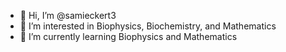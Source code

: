 - 👋 Hi, I’m @samieckert3
- 👀 I’m interested in Biophysics, Biochemistry, and Mathematics
- 🌱 I’m currently learning Biophysics and Mathematics

<!---
samieckert3/samieckert3 is a ✨ special ✨ repository because its `README.md` (this file) appears on your GitHub profile.
You can click the Preview link to take a look at your changes.
--->
